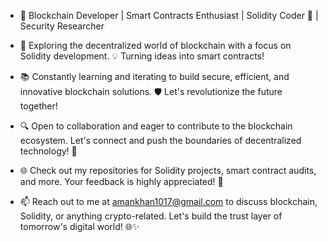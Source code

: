 - 🔗 Blockchain Developer | Smart Contracts Enthusiast | Solidity Coder 🚀 | Security Researcher

- 👋 Exploring the decentralized world of blockchain with a focus on Solidity development. 💡 Turning ideas into smart contracts!

- 📚 Constantly learning and iterating to build secure, efficient, and innovative blockchain solutions. 🛡️ Let's revolutionize the future together!

- 🔍 Open to collaboration and eager to contribute to the blockchain ecosystem. Let's connect and push the boundaries of decentralized technology! 💪

- 🌐 Check out my repositories for Solidity projects, smart contract audits, and more. Your feedback is highly appreciated! 🙌

- 📫 Reach out to me at amankhan1017@gmail.com to discuss blockchain, Solidity, or anything crypto-related. Let's build the trust layer of tomorrow's digital world! 🌐✨

<!---
amankakar/amankakar is a ✨ special ✨ repository because its `README.md` (this file) appears on your GitHub profile.
You can click the Preview link to take a look at your changes.
--->
